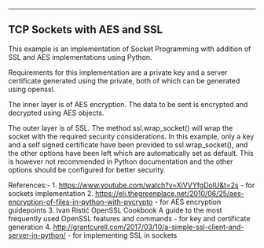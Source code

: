 ----------------------------
TCP Sockets with AES and SSL
----------------------------

This example is an implementation of Socket Programming with addition of SSL and AES implementations using Python. 

Requirements for this implementation are a private key and a server certificate generated using the private, both of which can be generated using openssl.

The inner layer is of AES encryption. The data to be sent is encrypted and decrypted using AES objects.

The outer layer is of SSL. The method ssl.wrap_socket() will wrap the socket with the required security considerations. In this example, only a key and a self signed certificate have been provided to ssl.wrap_socket(), and the other options have been left which are automatically set as default. This is however not recommended in Python documentation and the other options should be configured for better security.

References:-
	1. https://www.youtube.com/watch?v=XiVVYfgDolU&t=2s - for sockets implementation
	2. https://eli.thegreenplace.net/2010/06/25/aes-encryption-of-files-in-python-with-pycrypto - for AES encryption guidepoints
	3. Ivan Ristić OpenSSL Cookbook A guide to the most frequently used OpenSSL features and commands - for key and certificate generation
	4. http://grantcurell.com/2017/03/10/a-simple-ssl-client-and-server-in-python/ - for implementing SSL in sockets

